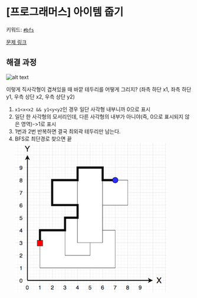 # [프로그래머스] 아이템 줍기
키워드: [`#bfs`](bfs_dfs.md)

[문제 링크](https://school.programmers.co.kr/learn/courses/30/lessons/87694)

## 해결 과정
![alt text](../resources/bfs_dfs/pm_item.png)

이렇게 직사각형이 겹쳐있을 때 바깥 테두리를 어떻게 그리지? (좌측 하단 x1, 좌측 하단 y1, 우측 상단 x2, 우측 상단 y2)
1.  `x1<x<x2 && y1<y<y2`인 경우 일단 사각형 내부니까 0으로 표시
2.  일단 한 사각형의 모서리인데, 다른 사각형의 내부가 아니야(즉, 0으로 표시되지 않은 영역)->1로 표시
3.  1번과 2번 반복하면 결국 최외곽 테두리만 남는다.
4.  BFS로 최단경로 찾으면 끝
   ![alt text](../../resources/bfs_dfs/pm_item2.png)